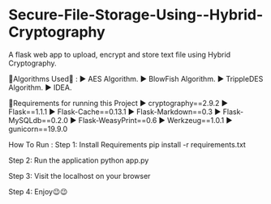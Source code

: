 # Secure-File-Storage-Using--Hybrid-Cryptography
A flask web app to upload, encrypt and store text file using Hybrid Cryptography.

🎐Algorithms Used🎐 :
▶ AES Algorithm.
▶ BlowFish Algorithm.
▶ TrippleDES Algorithm.
▶ IDEA.

🎐Requirements for running this Project
▶ cryptography==2.9.2
▶ Flask==1.1.1
▶ Flask-Cache==0.13.1
▶ Flask-Markdown==0.3
▶ Flask-MySQLdb==0.2.0
▶ Flask-WeasyPrint==0.6
▶ Werkzeug==1.0.1
▶ gunicorn==19.9.0

How To Run :
Step 1: Install Requirements
pip install -r requirements.txt

Step 2: Run the application
python app.py

Step 3: Visit the localhost on your browser

Step 4: Enjoy😉😉
